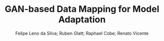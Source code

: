 ---
paperId: 3
author: Felipe Leno da Silva; Ruben Glatt; Raphael Cobe; Renato Vicente
publicationauthor: Leno Da Silva, F. et al.
title: GAN-based Data Mapping for Model Adaptation
pdf: paper_03.pdf
poster: poster_3.png
pitch: https://slideslive.com/38962877/ganbased-data-mapping-for-model-adaptation?ref=account-folder-87716-folders
type: Oral
topic: Deep Learning
category: Extended Abstract
link: https://research.latinxinai.org/papers/icml/2021/pdf/paper_03.pdf
conference: icml
year: 2021
tags: icml-2021
location: Virtual
---